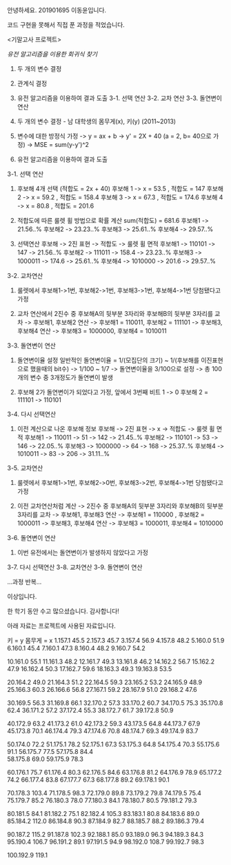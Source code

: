 안녕하세요.
201901695 이동윤입니다.

코드 구현을 못해서 직접 푼 과정을 적었습니다.

<기말고사 프로젝트>

*유전 알고리즘을 이용한 회귀식 찾기*

1. 두 개의 변수 결정
2. 관계식 결정
3. 유전 알고리즘을 이용하여 결과 도출
3-1. 선택 연산
3-2. 교차 연산
3-3. 돌연변이 연산


1. 두 개의 변수 결정 - 남 대학생의 몸무게(x), 키(y) (2011~2013)

2. 변수에 대한 방정식 가정 
-> y = ax + b -> y' = 2X + 40 (a = 2, b= 40으로 가정)
-> MSE = sum(y-y')^2

3. 유전 알고리즘을 이용하여 결과 도출

3-1. 선택 연산 

1) 후보해 4개 선택 (적합도 = 2x + 40)
   후보해 1 -> x = 53.5 , 적합도 = 147
   후보해 2 -> x = 59.2 , 적합도 = 158.4
   후보해 3 -> x = 67.3 , 적합도 = 174.6
   후보해 4 -> x = 80.8 , 적합도 = 201.6

2) 적합도에 따른 룰렛 휠 방법으로 확률 계산
   sum(적합도) = 681.6
   후보해1 -> 21.56..%
   후보해2 -> 23.23..%
   후보해3 -> 25.61..%
   후보해4 -> 29.57..%

3) 선택연산
   후보해  ->  2진 표현 -> 적합도 -> 룰렛 휠 면적
   후보해1 ->  110101   -> 147    -> 21.56..% 
   후보해2 ->  111011   -> 158.4  -> 23.23..% 
   후보해3 ->  1000011  -> 174.6  -> 25.61..%
   후보해4 ->  1010000  -> 201.6  -> 29.57..%

3-2. 교차연산

1) 룰렛에서 후보해1->1번, 후보해2->1번, 후보해3->1번, 후보해4->1번 당첨됐다고 가정

2) 교차 연산에서 2진수 중 후보해A의 뒷부분 3자리와 후보해B의 뒷부분 3자리를 교차
-> 후보해1, 후보해2 연산 -> 후보해1 = 110011, 후보해2 = 111101
-> 후보해3, 후보해4 연산 -> 후보해3 = 1000000, 후보해4 = 1010011

3-3. 돌연변이 연산

1) 돌연변이율 설정
   일반적인 돌연변이율 = 1/(모집단의 크기) ~ 1/(후보해를 이진표현으로 했을때의 bit수)
-> 1/100 ~ 1/7 -> 돌연변이율을 3/100으로 설정 -> 총 100개의 변수 중 3개정도가 돌연변이 발생

2) 후보해 2가 돌연변이가 되었다고 가정, 앞에서 3번째 비트 1 -> 0
   후보해 2 = 111101 -> 110101

3-4. 다시 선택연산

1) 이전 계산으로 나온 후보해 정보
   후보해  ->  2진 표현 -> x  -> 적합도 -> 룰렛 휠 면적
   후보해1 ->  110011   -> 51 ->   142  -> 21.45..% 
   후보해2 ->  110101   -> 53 ->   146  -> 22.05..% 
   후보해3 ->  1000000  -> 64 ->   168  -> 25.37..% 
   후보해4 ->  1010011  -> 83 ->   206  -> 31.11..% 

3-5. 교차연산

1) 룰렛에서 후보해1->1번, 후보해2->0번, 후보해3->2번, 후보해4->1번 당첨됐다고 가정

2) 이전 교차연산처럼 계산
-> 2진수 중 후보해A의 뒷부분 3자리와 후보해B의 뒷부분 3자리를 교차
-> 후보해1, 후보해3 연산 -> 후보해1 = 110000 , 후보해2 = 1000011
-> 후보해3, 후보해4 연산 -> 후보해3 = 1000011, 후보해4 = 1010000

3-6. 돌연변이 연산

1) 이번 유전에서는 돌연변이가 발생하지 않았다고 가정

3-7. 다시 선택연산
3-8. 교차연산
3-9. 돌연변이 연산

...과정 반복...

이상입니다.

한 학기 동안 수고 많으셨습니다. 감사합니다!

아래 자료는 프로젝트에 사용된 자료입니다.

키 = y		몸무게 = x
1.157.1		45.5
2.157.3		45.7
3.157.4		56.9
4.157.8		48.2
5.160.0		51.9
6.160.1		45.4
7.160.1		47.3
8.160.4		48.2
9.160.7		54.2

10.161.0	55.1
11.161.3	48.2
12.161.7	49.3
13.161.8	46.2
14.162.2	56.7
15.162.2	47.9
16.162.4	50.3
17.162.7	59.6
18.163.3	49.3
19.163.8	53.5

20.164.2	49.0
21.164.3	51.2
22.164.5	59.3
23.165.2	53.2
24.165.9	48.9
25.166.3	60.3
26.166.6	56.8
27.167.1	59.2
28.167.9	51.0
29.168.2	47.6

30.169.5	56.3
31.169.8	66.1
32.170.2	57.3
33.170.2	60.7
34.170.5	75.3
35.170.8	62.4
36.171.2	57.2
37.172.4	55.3
38.172.7	61.7
39.172.8	50.9

40.172.9	63.2
41.173.2	61.0
42.173.2	59.3
43.173.5	64.8
44.173.7	67.9
45.173.8	70.1
46.174.4	79.3
47.174.6	70.8
48.174.7	69.3
49.174.9	83.7

50.174.0	72.2
51.175.1	78.2
52.175.1	67.3
53.175.3	64.8
54.175.4	70.3
55.175.6	91.1
56.175.7	77.5
57.175.8	84.4  
58.175.8	69.0
59.175.9	78.3

60.176.1	75.7
61.176.4	80.3
62.176.5	84.6
63.176.8	81.2
64.176.9	78.9
65.177.2	74.2
66.177.4	83.8
67.177.7	67.3
68.177.8	89.2
69.178.1	90.1

70.178.3	103.4
71.178.5	98.3
72.179.0	89.8
73.179.2	79.8
74.179.5	75.4 
75.179.7	85.2
76.180.3	78.0
77.180.3	84.1
78.180.7	80.5
79.181.2	79.3

80.181.5	84.1
81.182.2	75.1
82.182.4	105.3
83.183.1	80.8
84.183.6	89.0
85.184.2	112.0
86.184.8	90.3
87.184.9	82.7
88.185.7	88.2
89.186.3	79.4

90.187.2	115.2
91.187.8	102.3
92.188.1	85.0
93.189.0	96.3
94.189.3	84.3
95.190.4	106.7
96.191.2	89.1
97.191.5	94.9
98.192.0	108.7
99.192.7	98.3

100.192.9	119.1
